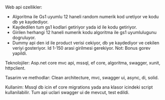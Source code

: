 Web api ozellikler:
* Algoritma ile Gs1 uyumlu 12 haneli random numerik kod uretiyor ve kodu db ye kaydediyor.
* Kaydedilen tum gs1 kodlari getiriyor yada id ile kodu getiriyor.
* Girilen herhangi 12 haneli numerik kodu algoritma ile gs1 uyumlulugunu dogruluyor.
* Dummy api den id ile product verisi cekiyor, db ye kaydediyor ve cekilen veriyi gosteriyor. Id 1-150 arasi girilmesi gerekiyor. 
Not: Bonus gorev yapildi.

Teknolojiler:
Asp.net core mvc api, mssql, ef core, algoritma, swagger, xunit, httpclient.

Tasarim ve methodlar:
Clean architecture, mvc, swagger ui, async, di, solid.

Kullanim:
Mssql db icin ef core migrations yada ana klasor icindeki script kullanilabilir.
Tum api uclari swagger ui de mevcut, test edildi.

